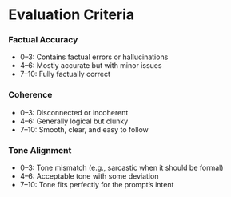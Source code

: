 # Evaluation Criteria

### Factual Accuracy
- 0–3: Contains factual errors or hallucinations
- 4–6: Mostly accurate but with minor issues
- 7–10: Fully factually correct

### Coherence
- 0–3: Disconnected or incoherent
- 4–6: Generally logical but clunky
- 7–10: Smooth, clear, and easy to follow

### Tone Alignment
- 0–3: Tone mismatch (e.g., sarcastic when it should be formal)
- 4–6: Acceptable tone with some deviation
- 7–10: Tone fits perfectly for the prompt’s intent